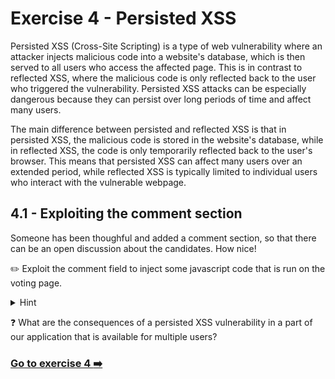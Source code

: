 # Exercise 4 - Persisted XSS

Persisted XSS (Cross-Site Scripting) is a type of web vulnerability where an attacker injects malicious code into a website's database, which is then served to all users who access the affected page. This is in contrast to reflected XSS, where the malicious code is only reflected back to the user who triggered the vulnerability. Persisted XSS attacks can be especially dangerous because they can persist over long periods of time and affect many users.

The main difference between persisted and reflected XSS is that in persisted XSS, the malicious code is stored in the website's database, while in reflected XSS, the code is only temporarily reflected back to the user's browser. This means that persisted XSS can affect many users over an extended period, while reflected XSS is typically limited to individual users who interact with the vulnerable webpage.

## 4.1 - Exploiting the comment section 

Someone has been thoughful and added a comment section, so that there can be an open discussion about the candidates. How nice! 

:pencil2: Exploit the comment field to inject some javascript code that is run on the voting page.

<details>
  <summary>Hint</summary>

  Try using the following comment as a starting point:

  ```
<script>alert("Hacked!")</script>
  ```
</details>

:question: What are the consequences of a persisted XSS vulnerability in a part of our application that is available for multiple users?

### [Go to exercise 4 :arrow_right:](../exercise-4/README.md)
